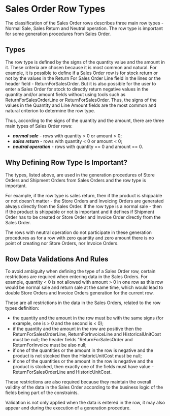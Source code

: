 # Sales Order Row Types

The classification of the Sales Order rows describes three main row types - Normal Sale, Sales Return and Neutral operation. The row type is important for some generation procedures from Sales Order.

## Types

The row type is defined by the signs of the quantity value and the amount in it. These criteria are chosen because it is most common and natural. For example, it is possible to define if a Sales Order row is for stock return or not by the values in the Return For Sales Order Line field in the lines or the header field - ReturnForSalesOrder. But it is also possible for the user to enter a Sales Order for stock to directly return negative values in the quantity and/or amount fields without using tools such as ReturnForSalesOrderLine or ReturnForSalesOrder. Thus, the signs of the values in the Quantity and Line Amount fields are the most common and natural criterion to determine the row type.
 
Thus, according to the signs of the quantity and the amount, there are three main types of Sales Order rows:
 
- ***normal sale*** - rows with quantity > 0 or amount > 0;
- ***sales return*** - rows with quantity < 0 or amount < 0;
- ***neutral operation*** - rows with quantity == 0 and amount == 0.

## Why Defining Row Type Is Important?

The types, listed above, are used in the generation procedures of Store Orders and Shipment Orders from Sales Orders and the row type is important.
 
For example, if the row type is sales return, then if the product is shippable or not doesn’t matter - the Store Orders and Invoicing Orders are generated always directly from the Sales Order. If the row type is a normal sale - then if the product is shippable or not is important and it defines if Shipment Order has to be created or Store Order and Invoice Order directly from the Sales Order.
 
The rows with neutral operation do not participate in these generation procedures as for a row with zero quantity and zero amount there is no point of creating nor Store Orders, nor Invoice Orders.
 
## Row Data Validations And Rules

To avoid ambiguity when defining the type of a Sales Order row, certain restrictions are required when entering data in the Sales Orders. For example, quantity < 0 is not allowed with amount > 0 in one row as this row would be normal sale and return sale at the same time, which would lead to double Store Orders and Invoice Orders generation for the current row.
 
These are all restrictions in the data in the Sales Orders, related to the row types definition:
 
- the quantity and the amount in the row must be with the same signs (for example, one is > 0 and the second is < 0);
- if the quantity and the amount in the row are positive then the ReturnForSalesOrderLine, ReturnForInvoiceLine and HistoricalUnitCost must be null; the header fields "ReturnForSalesOrder and ReturnForInvoice must be also null;
- if one of the quantities or the amount in the row is negative and the product is not stocked then the HistoricUnitCost must be null;
- if one of the quantities or the amount in the row is negative and the product is stocked, then exactly one of the fields must have value - ReturnForSalesOrderLine and HistoricUnitCost.

These restrictions are also required because they maintain the overall validity of the data in the Sales Order according to the business logic of the fields being part of the constraints.
 
Validation is not only applied when the data is entered in the row, it may also appear and during the execution of a generation procedure.

